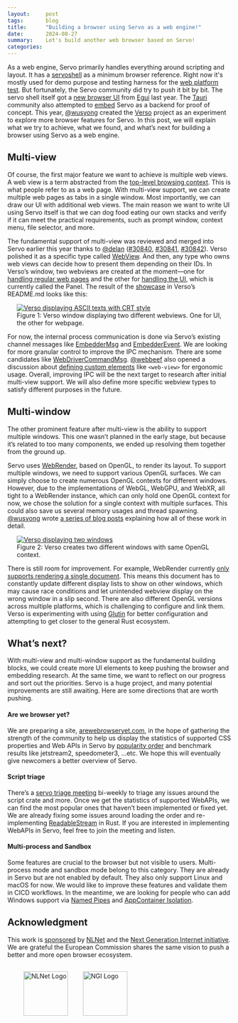 ```yaml
---
layout:     post
tags:       blog
title:      "Building a browser using Servo as a web engine!"
date:       2024-08-27
summary:    Let's build another web browser based on Servo!
categories:
---
```


As a web engine, Servo primarily handles everything around scripting and layout.
It has a [servoshell](https://github.com/servo/servo/tree/main/ports/servoshell) as a minimum browser reference.
Right now it's mostly used for demo purpose and testing harness for the [web platform test](https://wpt.servo.org/).
But fortunately, the Servo community did try to push it bit by bit.
The servo shell itself got a [new browser UI](https://servo.org/blog/2023/09/15/upcoming-events-and-new-browser-ui/) from [Egui](https://www.egui.rs/) last year.
The [Tauri](https://tauri.app/) community also attempted to [embed](https://servo.org/blog/2024/01/19/embedding-update/) Servo as a backend for proof of concept.
This year, [@wusyong](https://github.com/wusyong) created the [Verso](https://github.com/versotile-org/verso) project as an experiment to explore more browser features for Servo.
In this post, we will explain what we try to achieve, what we found, and what’s next for building a browser using Servo as a web engine.

## Multi-view

Of course, the first major feature we want to achieve is multiple web views.
A web view is a term abstracted from the [top-level browsing context](https://doc.servo.org/servo/struct.TopLevelBrowsingContextId.html).
This is what people refer to as a web page.
With multi-view support, we can create multiple web pages as tabs in a single window.
Most importantly, we can draw our UI with additional web views.
The main reason we want to write UI using Servo itself is that we can dog food eating our own stacks and verify if it can meet the practical requirements, such as prompt window, context menu, file selector, and more.

The fundamental support of multi-view was reviewed and merged into Servo earlier this year thanks to [@delan](https://github.com/delan) ([#30840](https://github.com/servo/servo/pull/30840), [#30841](https://github.com/servo/servo/pull/30841), [#30842](https://github.com/servo/servo/pull/30842)).
Verso polished it as a specific type called [WebView](https://docs.versotile.org/verso/webview/struct.WebView.html).
 And then, any type who owns web views can decide how to present them depending on their IDs.
In Verso’s window, two webviews are created at the moment—one for [handling regular web pages](https://docs.versotile.org/verso/window/struct.Window.html#method.handle_servo_messages_with_webview) and the other for [handling the UI](https://docs.versotile.org/verso/window/struct.Window.html#method.handle_servo_messages_with_panel), which is currently called the Panel.
The result of the [showcase](https://github.com/versotile-org/verso?tab=readme-ov-file#verso) in Verso’s README.md looks like this:

<figure class="_fig"><a href="{{ '/img/blog/crt-demo.gif' | url }}"><img src="{{ '/img/blog/crt-demo.gif' | url }}"
    alt="Verso displaying ASCII texts with CRT style"></a>
<figcaption>Figure 1: Verso window displaying two different webviews. One for UI, the other for webpage.</figcaption></figure>

For now, the internal process communication is done via Servo’s existing channel messages like [EmbedderMsg](https://doc.servo.org/embedder_traits/enum.EmbedderMsg.html) and [EmbedderEvent](https://doc.servo.org/compositing/windowing/enum.EmbedderEvent.html).
We are looking for more granular control to improve the IPC mechanism.
There are some candidates like [WebDriverCommandMsg](https://doc.servo.org/script_traits/enum.WebDriverCommandMsg.html).
[@webbeef](https://github.com/webbeef) also opened a discussion about [defining custom elements](https://github.com/servo/servo/discussions/32883) like `<web-view>` for ergonomic usage.
Overall, improving IPC will be the next target to research after initial multi-view support.
We will also define more specific webview types to satisfy different purposes in the future.

## Multi-window

The other prominent feature after multi-view is the ability to support multiple windows.
This one wasn’t planned in the early stage, but because it’s related to too many components, we ended up resolving them together from the ground up.

Servo uses [WebRender](https://github.com/servo/webrender), based on OpenGL, to render its layout.
To support multiple windows, we need to support various OpenGL surfaces.
We can simply choose to create numerous OpenGL contexts for different windows.
However, due to the implementations of WebGL, WebGPU, and WebXR, all tight to a WebRender instance, which can only hold one OpenGL context for now, we chose the solution for a single context with multiple surfaces.
This could also save us several memory usages and thread spawning.
[@wusyong](https://github.com/wusyong) wrote [a series of blog posts](https://wusyong.github.io/posts/verso-compositor-part3/) explaining how all of these work in detail.

<figure class="_fig"><a href="{{ '/img/blog/multiwindow.png' | url }}"><img src="{{ '/img/blog/multiwindow.png' | url }}"
    alt="Verso displaying two windows"></a>
<figcaption>Figure 2: Verso creates two different windows with same OpenGL context.</figcaption></figure>

There is still room for improvement.
For example, WebRender currently [only supports rendering a single document](https://github.com/servo/webrender/blob/0.64/webrender/src/renderer/mod.rs#L1228).
This means this document has to constantly update different display lists to show on other windows, which may cause race conditions and let unintended webview display on the wrong window in a slip second.
There are also different OpenGL versions across multiple platforms, which is challenging to configure and link them.
Verso is experimenting with using [Glutin](https://docs.rs/glutin/latest/glutin/) for better configuration and attempting to get closer to the general Rust ecosystem.

## What’s next?

With multi-view and multi-window support as the fundamental building blocks, we could create more UI elements to keep pushing the browser and embedding research.
At the same time, we want to reflect on our progress and sort out the priorities.
Servo is a huge project, and many potential improvements are still awaiting.
Here are some directions that are worth pushing.

#### Are we browser yet?

We are preparing a site, [arewebrowseryet.com](https://servo.zulipchat.com/#narrow/stream/263398-general/topic/arewebrowseryet.2Ecom), in the hope of gathering the strength of the community to help us display the statistics of supported CSS properties and Web APIs in Servo by [popularity order](https://chromestatus.com/metrics/css/popularity) and benchmark results like jetstream2, speedometer3, …etc.
We hope this will eventually give newcomers a better overview of Servo.

#### Script triage

There’s a [servo triage meeting](https://github.com/servo/project/issues/99) bi-weekly to triage any issues around the script crate and more.
Once we get the statistics of supported WebAPIs, we can find the most popular ones that haven’t been implemented or fixed yet.
We are already fixing some issues around loading the order and re-implementing [ReadableStream](https://developer.mozilla.org/en-US/docs/Web/API/ReadableStream) in Rust.
If you are interested in implementing WebAPIs in Servo, feel free to join the meeting and listen.

#### Multi-process and Sandbox

Some features are crucial to the browser but not visible to users.
Multi-process mode and sandbox mode belong to this category.
They are already in Servo but are not enabled by default.
They also only support Linux and macOS for now.
We would like to improve these features and validate them in CICD workflows.
In the meantime, we are looking for people who can add Windows support via [Named Pipes](https://learn.microsoft.com/en-us/windows/win32/ipc/named-pipes) and [AppContainer Isolation](https://learn.microsoft.com/en-us/windows/win32/secauthz/appcontainer-isolation).

## Acknowledgment

This work is [sponsored](https://nlnet.nl/project/Servo-Multibrowsing/) by [NLNet](https://nlnet.nl/) and the [Next Generation Internet initiative](https://ngi.eu/).
We are grateful the European Commission shares the same vision to push a better and more open browser ecosystem.

<figure class="_fig"><img src="{{ '/img/nlnet-logo.png' | url }}" alt="NLNet Logo" style="vertical-align: middle; margin: 15px; width: 100px;">
  <img src="{{ '/img/blog/NGI-logo.png' | url }}" alt="NGI Logo" style="vertical-align: middle; margin: 15px; width: 100px;"></figure>

<style>
    /* guaranteed minimum width for first paragraph after a float */
    ._floatmin {
        display: block;
        width: 13em;
        overflow: hidden;
    }
    ._none {
        display: none;
    }
    ._fig:not(#specificity) {
        width: 33em;
        max-width: 100%;
        margin: 1em auto;
    }
    ._fig > ._flex {
        display: flex;
    }
    ._fig table {
        text-align: initial;
    }
    ._fig figcaption._notes {
        text-align: left;
        width: max-content;
        max-width: 100%;
    }
    ._figl:not(#specificity),
    ._figr:not(#specificity) {
        margin: 0 1em 1em;
    }
    ._figl {
        float: left;
        max-width: 100%;
    }
    ._figr {
        float: right;
        max-width: 100%;
    }
    ._figl > figcaption,
    ._figr > figcaption,
    ._figl > iframe,
    ._figr > iframe,
    ._figl > video,
    ._figr > video,
    ._figl > a > img,
    ._figr > a > img {
        width: 21em;
        max-width: 100%;
    }
    ._runin {
        margin-bottom: 1em;
    }
    ._runin > p,
    ._runin > h2 {
        display: inline;
    }
    ._correction {
        max-width: 33em;
        margin: 1em auto;
        border-bottom: 1px solid;
        padding-bottom: 1em;
    }
    ._note {
        margin: 1em 1em;
        border-left: 1px solid;
        padding-left: 1em;
        opacity: 0.75;
    }
</style>
